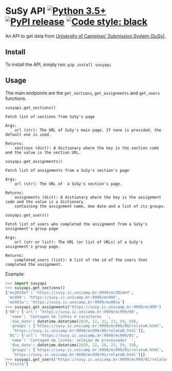 # SuSy API [![Python 3.5+](https://img.shields.io/badge/python-3.5+-blue.svg)](https://www.python.org/download/releases/3.5.0/) [![PyPI release](https://img.shields.io/pypi/v/susyapi.svg)](https://pypi.org/project/susyapi/) [![Code style: black](https://img.shields.io/badge/code%20style-black-000000.svg)](https://github.com/ambv/black)

An API to get data from [University of Campinas' Submission System (SuSy)](https://www.ic.unicamp.br/~susy/).

## Install

To install the API, simply run: 
`pip install susyapi`

## Usage

The main endpoints are the `get_sections`, `get_assignments` and `get_users`  functions.

```
susyapi.get_sections()

Fetch list of sections from SuSy's page

Args:
    url (str): The URL of SuSy's main page. If none is provided, the default one is used.

Returns:
    sections (dict): A dictionary where the key is the section code and the value is the section URL.

susyapi.get_assignments()

Fetch list of assignments from a SuSy's section's page

Args:
    url (str): The URL of  a SuSy's section's page.

Returns:
    assignments (dict): A dictionary where the key is the assignment code and the value is a dictionary
    containing the assignment name, due date and a list of its groups.

susyapi.get_users()

Fetch list of users who completed the assignment from a SuSy's assignment's group page

Args:
    url (str or list): The URL (or list of URLs) of a SuSy's assignment's group page.

Returns:
    completed_users (list): A list of the id of the users that completed the assignment.

```

Example:
```Python
>>> import susyapi
>>> susyapi.get_sections()
{'mc202def': 'https://susy.ic.unicamp.br:9999/mc202def',
 'mc999': 'https://susy.ic.unicamp.br:9999/mc999',
 'mo901a': 'https://susy.ic.unicamp.br:9999/mo901a'}
>>> susyapi.get_assignments("https://susy.ic.unicamp.br:9999/mc999")
{'00': {'url': 'https://susy.ic.unicamp.br:9999/mc999/00',
  'name': 'Contagem de linhas e caracteres  ',
  'due_date': datetime.datetime(2020, 12, 31, 23, 59, 59),
  'groups': ['https://susy.ic.unicamp.br:9999/mc999/00/relatoA.html',
   'https://susy.ic.unicamp.br:9999/mc999/00/relatoB.html']},
 '01': {'url': 'https://susy.ic.unicamp.br:9999/mc999/01',
  'name': 'Contagem de linhas: seleção de processador  ',
  'due_date': datetime.datetime(2020, 12, 28, 23, 59, 59),
  'groups': ['https://susy.ic.unicamp.br:9999/mc999/01/relatoA.html',
   'https://susy.ic.unicamp.br:9999/mc999/01/relatoB.html']}}
>>> susyapi.get_users("https://susy.ic.unicamp.br:9999/mc999/01/relatoA.html")
["visita"]
```